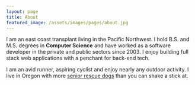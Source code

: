 ```yaml
---
layout: page
title: About
featured_image: /assets/images/pages/about.jpg
---
```


I am an east coast transplant living in the Pacific Northwest.  I hold B.S. and M.S. degrees in **Computer Science** and have worked as a software developer in the private and public sectors since 2003.  I enjoy building full stack web applications with a penchant for back-end tech.

I am an avid runner, aspiring cyclist and enjoy nearly any outdoor activity.  I live in Oregon with more [senior rescue dogs](https://www.instagram.com/improfessorschnitzel/) than you can shake a stick at.
